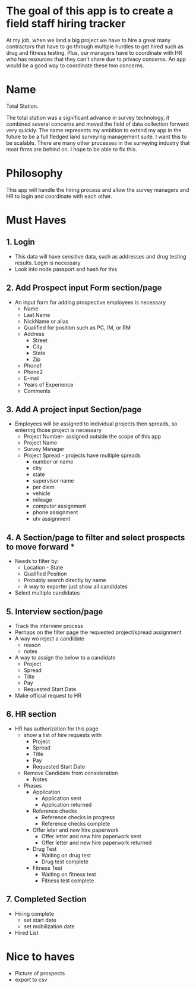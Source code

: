 # The goal of this app is to create a field staff hiring tracker

At my job, when we land a big project we have to hire a great many contractors that have to go through multiple hurdles to get hired such as drug and fitness testing.  Plus, our managers have to coordinate with HR who has resources that they can't share due to privacy concerns.  An app would be a good way to coordinate these two concerns.

# Name 

Total Station.

  The total station was a significant advance in survey technology, it combined several concerns and moved the field of data collection forward very quickly.  The name represents my ambition to extend my app in the future to be a full fledged land surveying management suite.  I want this to be scalable.  There are many other processes in the surveying industry that most firms are behind on.  I hope to be able to fix this.

# Philosophy

This app will handle the hiring process and allow the survey managers and HR to login and coordinate with each other.  

# Must Haves

## 1. Login
  * This data will have sensitive data, such as addresses and drug testing results. Login is necessary
  * Look into node passport and hash for this

## 2. Add Prospect input Form section/page
  * An input form for adding prospective employees is necessary
    - Name
    - Last Name
    - NickName or alias
    - Qualified for position such as PC, IM, or RM
    - Address
      + Street
      + City
      + State
      + Zip
    - Phone1
    - Phone2
    - E-mail
    - Years of Experience
    - Comments

## 3. Add A project input Section/page

  * Employees will be assigned to individual projects then spreads, so entering those project is necessary
    - Project Number- assigned outside the scope of this app
    - Project Name
    - Survey Manager
    - Project Spread - projects have multiple spreads
      + number or name
      + city
      + state
      + supervisor name
      + per diem
      + vehicle
      + mileage
      + computer assignment
      + phone assignment
      + utv assignment

## 4. A Section/page to filter and select prospects to move forward *
  * Needs to filter by:
    - Location - State
    - Qualified Position
    - Probably search directly by name
    - A way to exporter just show all candidates
  * Select multiple candidates

## 5. Interview section/page
  * Track the interview process
  * Perhaps on the filter page the requested project/spread assignment
  * A way wo reject a candidate
    - reason
    - notes
  * A way to assign the below to a candidate
    - Project
    - Spread
    - Title
    - Pay
    - Requested Start Date
  * Make official request to HR

## 6. HR section

  * HR has authorization for this page
    - show a list of hire requests with
      + Project
      + Spread
      + Title
      + Pay
      + Requested Start Date
    - Remove Candidate from consideration
      + Notes
    - Phases
      + Application
        - Application sent
        - Application returned
      + Reference checks
        - Reference checks in progress
        - Reference checks complete
      + Offer leter and new hire paperwork
        - Offer letter and new hire paperwork sent
        - Offer letter and new hire paperwork returned
      + Drug Test
        - Waiting on drug test
        - Drug test complete
      + Fitness Test
        - Waiting on fitness test
        - Fitness test complete

## 7. Completed Section

  * Hiring complete
    - set start date
    - set mobilization date
  * Hired List

# Nice to haves

* Picture of prospects
* export to csv
